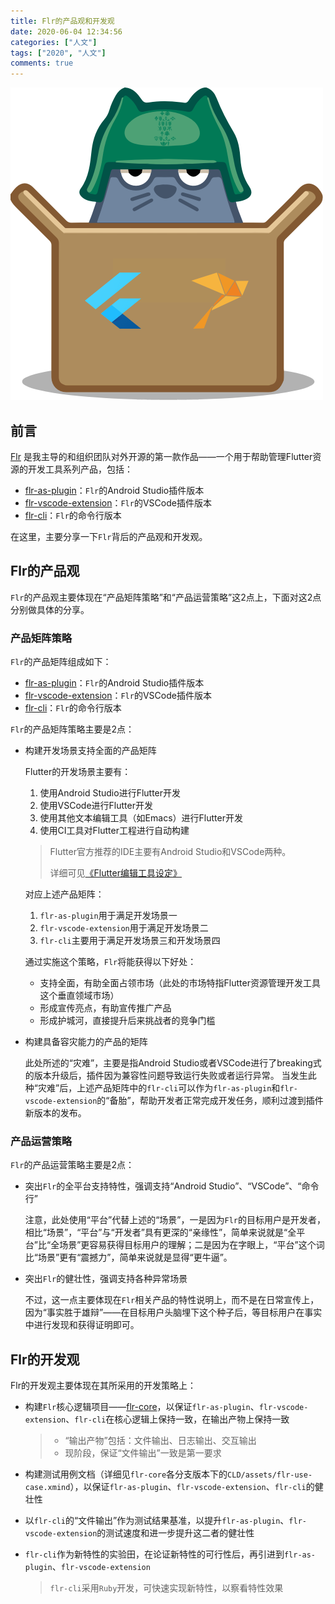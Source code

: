 ```yaml
---
title: Flr的产品观和开发观
date: 2020-06-04 12:34:56
categories: ["人文"]
tags: ["2020", "人文"]
comments: true
---
```



![Flr](readme/flr.png)

## 前言
[Flr](https://blog.yorkfish.me/2020/Flr%EF%BC%9A%E4%B8%80%E4%B8%AA%E5%87%BA%E8%89%B2%E7%9A%84Flutter%E8%B5%84%E6%BA%90%E7%AE%A1%E7%90%86%E5%B7%A5%E5%85%B7/readme/) 是我主导的和组织团队对外开源的第一款作品——一个用于帮助管理Flutter资源的开发工具系列产品，包括： 

   - [flr-as-plugin]( https://github.com/Fly-Mix/flr-as-plugin)：`Flr`的Android Studio插件版本
   - [flr-vscode-extension](https://github.com/Fly-Mix/flr-vscode-extension)：`Flr`的VSCode插件版本
   - [flr-cli](https://github.com/Fly-Mix/flr-cli)：`Flr`的命令行版本

在这里，主要分享一下`Flr`背后的产品观和开发观。

<!-- more -->

## Flr的产品观

`Flr`的产品观主要体现在“产品矩阵策略”和“产品运营策略”这2点上，下面对这2点分别做具体的分享。

### 产品矩阵策略

`Flr`的产品矩阵组成如下：

   - [flr-as-plugin]( https://github.com/Fly-Mix/flr-as-plugin)：`Flr`的Android Studio插件版本
   - [flr-vscode-extension](https://github.com/Fly-Mix/flr-vscode-extension)：`Flr`的VSCode插件版本
   - [flr-cli](https://github.com/Fly-Mix/flr-cli)：`Flr`的命令行版本

`Flr`的产品矩阵策略主要是2点：

- 构建开发场景支持全面的产品矩阵

   Flutter的开发场景主要有：
   1. 使用Android Studio进行Flutter开发
   2. 使用VSCode进行Flutter开发
   3. 使用其他文本编辑工具（如Emacs）进行Flutter开发
   4. 使用CI工具对Flutter工程进行自动构建

   > Flutter官方推荐的IDE主要有Android Studio和VSCode两种。
   > 
   > 详细可见[《Flutter编辑工具设定》](https://flutter.cn/docs/get-started/editor)

   对应上述产品矩阵：
   1. `flr-as-plugin`用于满足开发场景一
   2. `flr-vscode-extension`用于满足开发场景二
   3. `flr-cli`主要用于满足开发场景三和开发场景四
   
   通过实施这个策略，`Flr`将能获得以下好处：
   - 支持全面，有助全面占领市场（此处的市场特指Flutter资源管理开发工具这个垂直领域市场）
   - 形成宣传亮点，有助宣传推广产品
   - 形成护城河，直接提升后来挑战者的竞争门槛

- 构建具备容灾能力的产品的矩阵

   此处所述的“灾难”，主要是指Android Studio或者VSCode进行了breaking式的版本升级后，插件因为兼容性问题导致运行失败或者运行异常。
   当发生此种“灾难”后，上述产品矩阵中的`flr-cli`可以作为`flr-as-plugin`和`flr-vscode-extension`的“备胎”，帮助开发者正常完成开发任务，顺利过渡到插件新版本的发布。

### 产品运营策略

`Flr`的产品运营策略主要是2点：

- 突出`Flr`的全平台支持特性，强调支持“Android Studio”、“VSCode”、“命令行”
  
   注意，此处使用“平台”代替上述的“场景”，一是因为`Flr`的目标用户是开发者，相比“场景”，“平台”与“开发者”具有更深的“亲缘性”，简单来说就是“全平台”比“全场景”更容易获得目标用户的理解；二是因为在字眼上，“平台”这个词比“场景”更有“震撼力”，简单来说就是显得“更牛逼”。

- 突出`Flr`的健壮性，强调支持各种异常场景

   不过，这一点主要体现在`Flr`相关产品的特性说明上，而不是在日常宣传上，因为“事实胜于雄辩”——在目标用户头脑埋下这个种子后，等目标用户在事实中进行发现和获得证明即可。
   
## Flr的开发观

Flr的开发观主要体现在其所采用的开发策略上：

- 构建`Flr`核心逻辑项目——[flr-core](https://github.com/Fly-Mix/flr-core)，以保证`flr-as-plugin`、`flr-vscode-extension`、`flr-cli`在核心逻辑上保持一致，在输出产物上保持一致

   > - “输出产物”包括：文件输出、日志输出、交互输出
   > - 现阶段，保证“文件输出”一致是第一要求
   
- 构建测试用例文档（详细见`flr-core`各分支版本下的`CLD/assets/flr-use-case.xmind`），以保证`flr-as-plugin`、`flr-vscode-extension`、`flr-cli`的健壮性
- 以`flr-cli`的“文件输出”作为测试结果基准，以提升`flr-as-plugin`、`flr-vscode-extension`的测试速度和进一步提升这二者的健壮性
- `flr-cli`作为新特性的实验田，在论证新特性的可行性后，再引进到`flr-as-plugin`、`flr-vscode-extension`
  
   > `flr-cli`采用`Ruby`开发，可快速实现新特性，以察看特性效果

